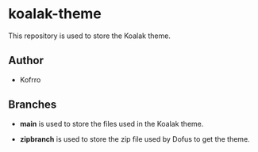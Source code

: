 # koalak-theme

This repository is used to store the Koalak theme.

## Author

* Kofrro

## Branches

* **main** is used to store the files used in the Koalak theme.

* **zipbranch** is used to store the zip file used by Dofus to get the theme.
